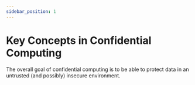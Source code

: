 ```yaml
---
sidebar_position: 1
---
```


# Key Concepts in Confidential Computing

The overall goal of confidential computing is to be able to protect data in an untrusted (and possibly) insecure environment. 

